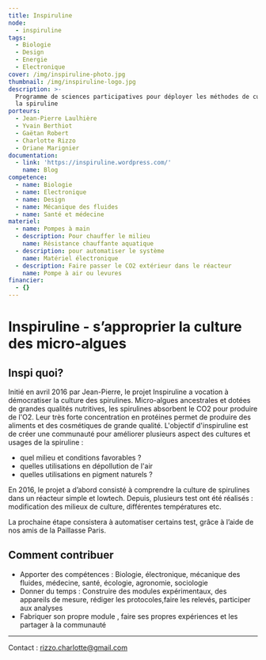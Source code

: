 ```yaml
---
title: Inspiruline
node:
  - inspiruline
tags:
  - Biologie
  - Design
  - Energie
  - Electronique
cover: /img/inspiruline-photo.jpg
thumbnail: /img/inspiruline-logo.jpg
description: >-
  Programme de sciences participatives pour déployer les méthodes de culture de
  la spiruline
porteurs:
  - Jean-Pierre Laulhière
  - Yvain Berthiot
  - Gaëtan Robert
  - Charlotte Rizzo
  - Oriane Marignier
documentation:
  - link: 'https://inspiruline.wordpress.com/'
    name: Blog
competence:
  - name: Biologie
  - name: Electronique
  - name: Design
  - name: Mécanique des fluides
  - name: Santé et médecine
materiel:
  - name: Pompes à main
  - description: Pour chauffer le milieu
    name: Résistance chauffante aquatique
  - description: pour automatiser le système
    name: Matériel électronique
  - description: Faire passer le CO2 extérieur dans le réacteur
    name: Pompe à air ou levures
financier:
  - {}
---
```


# Inspiruline - s’approprier la culture des micro-algues

## Inspi quoi?
Initié en avril 2016 par Jean-Pierre, le projet Inspiruline a vocation à démocratiser la culture des spirulines. Micro-algues ancestrales et dotées de grandes qualités nutritives, les spirulines absorbent le CO2 pour produire de l'O2. Leur très forte concentration en protéines permet de produire des aliments et des cosmétiques de grande qualité. L'objectif d'inspiruline est de créer une communauté pour améliorer plusieurs aspect des cultures et usages de la spiruline :

- quel milieu et conditions favorables ?
- quelles utilisations en dépollution de l'air
- quelles utilisations en pigment naturels ?  


En 2016, le projet a d’abord consisté à comprendre la culture de spirulines dans un réacteur simple et lowtech. Depuis, plusieurs test ont été réalisés : modification des milieux de culture, différentes températures etc.

La prochaine étape consistera à automatiser certains test, grâce à l’aide de nos amis de la Paillasse Paris.  

## Comment contribuer  

- Apporter des compétences : Biologie, électronique, mécanique des fluides, médecine, santé, écologie, agronomie, sociologie
- Donner du temps : Construire des modules expérimentaux, des appareils de mesure, rédiger les protocoles,faire les relevés, participer aux analyses
- Fabriquer son propre module , faire ses propres expériences et les partager à la communauté

-------
Contact : rizzo.charlotte@gmail.com

